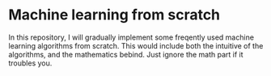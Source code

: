 # Machine learning from scratch

In this repository, I will gradually implement some freqently used machine learning algorithms from scratch. This would include both the intuitive of the algorithms, and the mathematics bebind. Just ignore the math part if it troubles you.

